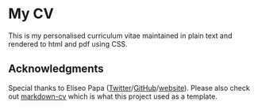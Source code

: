 # My CV

This is my personalised curriculum vitae maintained in plain text and rendered to html and pdf using CSS.


## Acknowledgments

Special thanks to Eliseo Papa ([Twitter](http://twitter.com/elipapa)/[GitHub](http://github.com/elipapa)/[website](https://elipapa.github.io)). Please also check out [markdown-cv](http://elipapa.github.io/markdown-cv) which is what this project used as a template.
